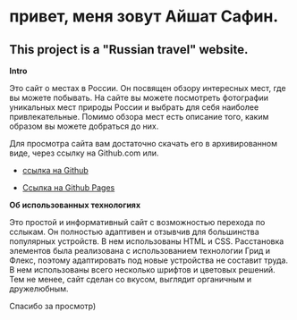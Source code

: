 # привет, меня зовут Айшат Сафин.

## This project is a "Russian travel" website.

**Intro**

Это сайт о местах в России.
Он посвящен обзору интересных мест, где вы можете побывать.
На сайте вы можете посмотреть фотографии уникальных мест природы России и выбрать для себя наиболее привлекательные. Помимо обзора мест есть описание того, каким образом вы можете добраться до них.  

Для просмотра сайта вам достаточно скачать его в архивированном виде, через ссылку на Github.com  или.

* [ссылка на Github](https://github.com/homo-errantium/russian-travel)

* [Ссылка на Github Pages](https://homo-errantium.github.io/russian-travel/)

**Об использованных технологиях**

Это простой и информативный сайт с возможностью перехода по сслыкам. Он полностью адаптивен и отзывчив для большинства популярных устройств. В нем использованы HTML и CSS. Расстановка элементов была реализована с использованием технологии Грид и Флекс, поэтому адаптировать под новые устройства не составит труда. В нем использованы всего несколько шрифтов и цветовых решений. Тем не менее, сайт сделан со вкусом, выглядит органичным и дружелюбным.

Спасибо за просмотр)
